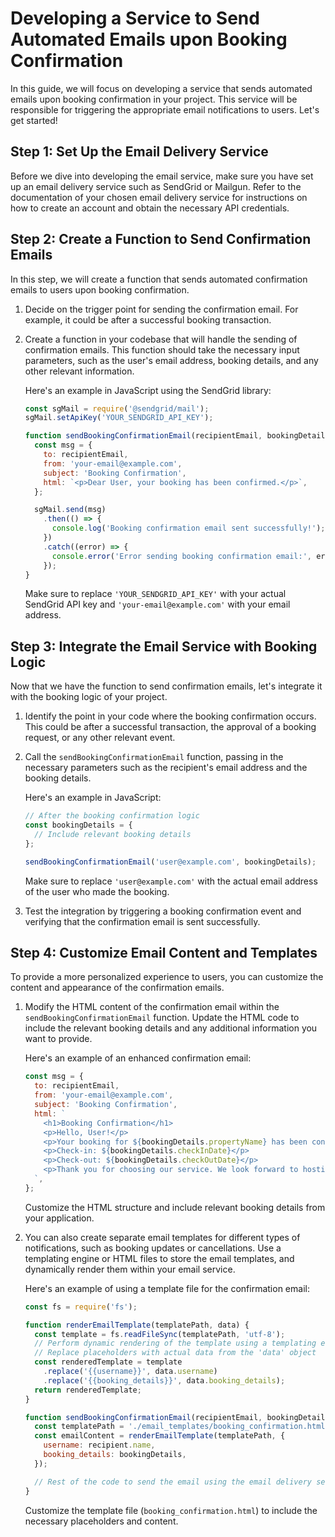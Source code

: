 # Developing a Service to Send Automated Emails upon Booking Confirmation

In this guide, we will focus on developing a service that sends automated emails upon booking confirmation in your project. This service will be responsible for triggering the appropriate email notifications to users. Let's get started!

## Step 1: Set Up the Email Delivery Service

Before we dive into developing the email service, make sure you have set up an email delivery service such as SendGrid or Mailgun. Refer to the documentation of your chosen email delivery service for instructions on how to create an account and obtain the necessary API credentials.

## Step 2: Create a Function to Send Confirmation Emails

In this step, we will create a function that sends automated confirmation emails to users upon booking confirmation.

1. Decide on the trigger point for sending the confirmation email. For example, it could be after a successful booking transaction.

2. Create a function in your codebase that will handle the sending of confirmation emails. This function should take the necessary input parameters, such as the user's email address, booking details, and any other relevant information.

   Here's an example in JavaScript using the SendGrid library:

   ```javascript
   const sgMail = require('@sendgrid/mail');
   sgMail.setApiKey('YOUR_SENDGRID_API_KEY');

   function sendBookingConfirmationEmail(recipientEmail, bookingDetails) {
     const msg = {
       to: recipientEmail,
       from: 'your-email@example.com',
       subject: 'Booking Confirmation',
       html: `<p>Dear User, your booking has been confirmed.</p>`,
     };

     sgMail.send(msg)
       .then(() => {
         console.log('Booking confirmation email sent successfully!');
       })
       .catch((error) => {
         console.error('Error sending booking confirmation email:', error);
       });
   }
   ```

   Make sure to replace `'YOUR_SENDGRID_API_KEY'` with your actual SendGrid API key and `'your-email@example.com'` with your email address.

## Step 3: Integrate the Email Service with Booking Logic

Now that we have the function to send confirmation emails, let's integrate it with the booking logic of your project.

1. Identify the point in your code where the booking confirmation occurs. This could be after a successful transaction, the approval of a booking request, or any other relevant event.

2. Call the `sendBookingConfirmationEmail` function, passing in the necessary parameters such as the recipient's email address and the booking details.

   Here's an example in JavaScript:

   ```javascript
   // After the booking confirmation logic
   const bookingDetails = {
     // Include relevant booking details
   };

   sendBookingConfirmationEmail('user@example.com', bookingDetails);
   ```

   Make sure to replace `'user@example.com'` with the actual email address of the user who made the booking.

3. Test the integration by triggering a booking confirmation event and verifying that the confirmation email is sent successfully.

## Step 4: Customize Email Content and Templates

To provide a more personalized experience to users, you can customize the content and appearance of the confirmation emails.

1. Modify the HTML content of the confirmation email within the `sendBookingConfirmationEmail` function. Update the HTML code to include the relevant booking details and any additional information you want to provide.

   Here's an example of an enhanced confirmation email:

   ```javascript
   const msg = {
     to: recipientEmail,
     from: 'your-email@example.com',
     subject: 'Booking Confirmation',
     html: `
       <h1>Booking Confirmation</h1>
       <p>Hello, User!</p>
       <p>Your booking for ${bookingDetails.propertyName} has been confirmed.</p>
       <p>Check-in: ${bookingDetails.checkInDate}</p>
       <p>Check-out: ${bookingDetails.checkOutDate}</p>
       <p>Thank you for choosing our service. We look forward to hosting you!</p>
     `,
   };
   ```

   Customize the HTML structure and include relevant booking details from your application.

2. You can also create separate email templates for different types of notifications, such as booking updates or cancellations. Use a templating engine or HTML files to store the email templates, and dynamically render them within your email service.

   Here's an example of using a template file for the confirmation email:

   ```javascript
   const fs = require('fs');

   function renderEmailTemplate(templatePath, data) {
     const template = fs.readFileSync(templatePath, 'utf-8');
     // Perform dynamic rendering of the template using a templating engine or string replacement
     // Replace placeholders with actual data from the 'data' object
     const renderedTemplate = template
       .replace('{{username}}', data.username)
       .replace('{{booking_details}}', data.booking_details);
     return renderedTemplate;
   }

   function sendBookingConfirmationEmail(recipientEmail, bookingDetails) {
     const templatePath = './email_templates/booking_confirmation.html';
     const emailContent = renderEmailTemplate(templatePath, {
       username: recipient.name,
       booking_details: bookingDetails,
     });

     // Rest of the code to send the email using the email delivery service
   }
   ```

   Customize the template file (`booking_confirmation.html`) to include the necessary placeholders and content.

